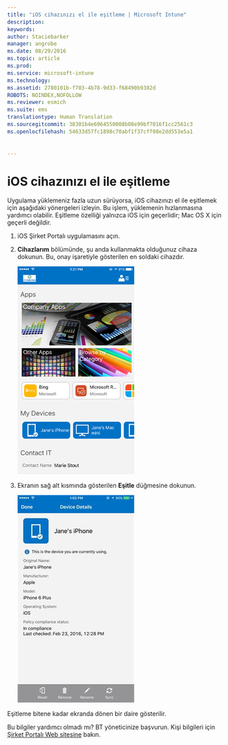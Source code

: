 ```yaml
---
title: "iOS cihazınızı el ile eşitleme | Microsoft Intune"
description: 
keywords: 
author: Staciebarker
manager: angrobe
ms.date: 08/29/2016
ms.topic: article
ms.prod: 
ms.service: microsoft-intune
ms.technology: 
ms.assetid: 2780101b-f703-4b78-9d33-f68490b9382d
ROBOTS: NOINDEX,NOFOLLOW
ms.reviewer: esmich
ms.suite: ems
translationtype: Human Translation
ms.sourcegitcommit: 38301b4e6964550008b08e99bf7016f1cc2561c3
ms.openlocfilehash: 54633d57fc1898c70abf1f37cff08e2dd553e5a1


---
```



# iOS cihazınızı el ile eşitleme

Uygulama yüklemeniz fazla uzun sürüyorsa, iOS cihazınızı el ile eşitlemek için aşağıdaki yönergeleri izleyin. Bu işlem, yüklemenin hızlanmasına yardımcı olabilir. Eşitleme özelliği yalnızca iOS için geçerlidir; Mac OS X için geçerli değildir.

1. iOS Şirket Portalı uygulamasını açın.

2. **Cihazlarım** bölümünde, şu anda kullanmakta olduğunuz cihaza dokunun. Bu, onay işaretiyle gösterilen en soldaki cihazdır.

    ![ios-sync-1-comp-portal-apps](./media/ios-sync-1-comp-portal-apps.png)

3.  Ekranın sağ alt kısmında gösterilen **Eşitle** düğmesine dokunun.

    ![ios-sync-2-sync-button](./media/ios-sync-2-sync-button.png)

Eşitleme bitene kadar ekranda dönen bir daire gösterilir.

Bu bilgiler yardımcı olmadı mı? BT yöneticinize başvurun. Kişi bilgileri için [Şirket Portalı Web sitesine](http://portal.manage.microsoft.com) bakın.




<!--HONumber=Aug16_HO5-->



